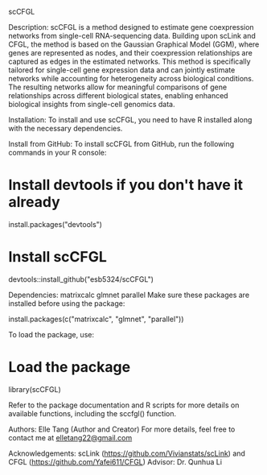 scCFGL

Description:
scCFGL is a method designed to estimate gene coexpression networks from single-cell RNA-sequencing data. Building upon scLink and CFGL, the method is based on the Gaussian Graphical Model (GGM), where genes are represented as nodes, and their coexpression relationships are captured as edges in the estimated networks. This method is specifically tailored for single-cell gene expression data and can jointly estimate networks while accounting for heterogeneity across biological conditions. The resulting networks allow for meaningful comparisons of gene relationships across different biological states, enabling enhanced biological insights from single-cell genomics data.

Installation:
To install and use scCFGL, you need to have R installed along with the necessary dependencies.

Install from GitHub:
To install scCFGL from GitHub, run the following commands in your R console:

# Install devtools if you don't have it already
install.packages("devtools")

# Install scCFGL
devtools::install_github("esb5324/scCFGL")

Dependencies:
matrixcalc
glmnet
parallel
Make sure these packages are installed before using the package:

install.packages(c("matrixcalc", "glmnet", "parallel"))

To load the package, use:

# Load the package
library(scCFGL)

Refer to the package documentation and R scripts for more details on available functions, including the sccfgl() function.

Authors:
Elle Tang (Author and Creator)
For more details, feel free to contact me at elletang22@gmail.com

Acknowledgements:
scLink (https://github.com/Vivianstats/scLink) and CFGL (https://github.com/Yafei611/CFGL)
Advisor: Dr. Qunhua Li
